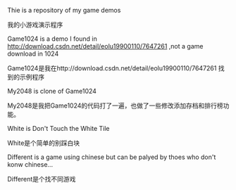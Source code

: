 Thie is a repository of my game demos 

我的小游戏演示程序

Game1024 is a demo I found in http://download.csdn.net/detail/eolu19900110/7647261 ,not a game download in 1024

Game1024是我在http://download.csdn.net/detail/eolu19900110/7647261 找到的示例程序

My2048 is clone of Game1024

My2048是我把Game1024的代码打了一遍，也做了一些修改添加存档和排行榜功能。

White is Don't Touch the White Tile

White是个简单的别踩白块

Different is a game using chinese but can be palyed by thoes who don't konw chinese...

Different是个找不同游戏
